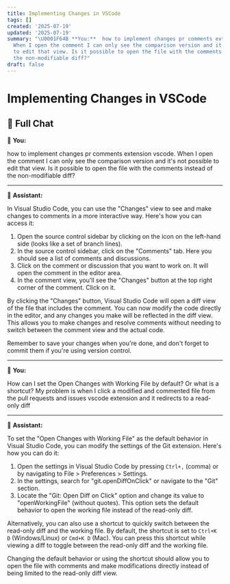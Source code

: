```yaml
---
title: Implementing Changes in VSCode
tags: []
created: '2025-07-19'
updated: '2025-07-19'
summary: "\U0001F64B **You:**  how to implement changes pr comments extension vscode.
  When I open the comment I can only see the comparison version and it's not possible
  to edit that view. Is it possible to open the file with the comments instead of
  the non-modifiable diff?"
draft: false
---
```


# Implementing Changes in VSCode

## 🧠 Full Chat

🙋 **You:**

how to implement changes pr comments extension vscode. When I open the comment I can only see the comparison version and it's not possible to edit that view. Is it possible to open the file with the comments instead of the non-modifiable diff?

---

🤖 **Assistant:**

In Visual Studio Code, you can use the "Changes" view to see and make changes to comments in a more interactive way. Here's how you can access it:

1. Open the source control sidebar by clicking on the icon on the left-hand side (looks like a set of branch lines).
2. In the source control sidebar, click on the "Comments" tab. Here you should see a list of comments and discussions.
3. Click on the comment or discussion that you want to work on. It will open the comment in the editor area.
4. In the comment view, you'll see the "Changes" button at the top right corner of the comment. Click on it.

By clicking the "Changes" button, Visual Studio Code will open a diff view of the file that includes the comment. You can now modify the code directly in the editor, and any changes you make will be reflected in the diff view. This allows you to make changes and resolve comments without needing to switch between the comment view and the actual code.

Remember to save your changes when you're done, and don't forget to commit them if you're using version control.

---

🙋 **You:**

How can I set the Open Changes with Working File by default? Or what is a shortcut? My problem is when I click a modified and commented file from the pull requests and issues vscode extension and it redirects to a read-only diff

---

🤖 **Assistant:**

To set the "Open Changes with Working File" as the default behavior in Visual Studio Code, you can modify the settings of the Git extension. Here's how you can do it:

1. Open the settings in Visual Studio Code by pressing `Ctrl+,` (comma) or by navigating to File > Preferences > Settings.
2. In the settings, search for "git.openDiffOnClick" or navigate to the "Git" section.
3. Locate the "Git: Open Diff on Click" option and change its value to "openWorkingFile" (without quotes). This option sets the default behavior to open the working file instead of the read-only diff.

Alternatively, you can also use a shortcut to quickly switch between the read-only diff and the working file. By default, the shortcut is set to `Ctrl+K D` (Windows/Linux) or `Cmd+K D` (Mac). You can press this shortcut while viewing a diff to toggle between the read-only diff and the working file.

Changing the default behavior or using the shortcut should allow you to open the file with comments and make modifications directly instead of being limited to the read-only diff view.